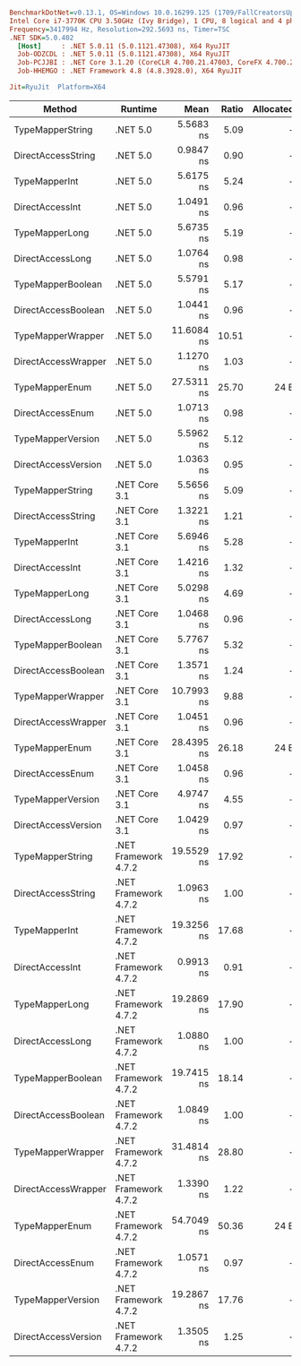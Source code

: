 ``` ini

BenchmarkDotNet=v0.13.1, OS=Windows 10.0.16299.125 (1709/FallCreatorsUpdate/Redstone3)
Intel Core i7-3770K CPU 3.50GHz (Ivy Bridge), 1 CPU, 8 logical and 4 physical cores
Frequency=3417994 Hz, Resolution=292.5693 ns, Timer=TSC
.NET SDK=5.0.402
  [Host]     : .NET 5.0.11 (5.0.1121.47308), X64 RyuJIT
  Job-ODZCDL : .NET 5.0.11 (5.0.1121.47308), X64 RyuJIT
  Job-PCJJBI : .NET Core 3.1.20 (CoreCLR 4.700.21.47003, CoreFX 4.700.21.47101), X64 RyuJIT
  Job-HHEMGO : .NET Framework 4.8 (4.8.3928.0), X64 RyuJIT

Jit=RyuJit  Platform=X64  

```
|              Method |              Runtime |       Mean | Ratio | Allocated |
|-------------------- |--------------------- |-----------:|------:|----------:|
|    TypeMapperString |             .NET 5.0 |  5.5683 ns |  5.09 |         - |
|  DirectAccessString |             .NET 5.0 |  0.9847 ns |  0.90 |         - |
|       TypeMapperInt |             .NET 5.0 |  5.6175 ns |  5.24 |         - |
|     DirectAccessInt |             .NET 5.0 |  1.0491 ns |  0.96 |         - |
|      TypeMapperLong |             .NET 5.0 |  5.6735 ns |  5.19 |         - |
|    DirectAccessLong |             .NET 5.0 |  1.0764 ns |  0.98 |         - |
|   TypeMapperBoolean |             .NET 5.0 |  5.5791 ns |  5.17 |         - |
| DirectAccessBoolean |             .NET 5.0 |  1.0441 ns |  0.96 |         - |
|   TypeMapperWrapper |             .NET 5.0 | 11.6084 ns | 10.51 |         - |
| DirectAccessWrapper |             .NET 5.0 |  1.1270 ns |  1.03 |         - |
|      TypeMapperEnum |             .NET 5.0 | 27.5311 ns | 25.70 |      24 B |
|    DirectAccessEnum |             .NET 5.0 |  1.0713 ns |  0.98 |         - |
|   TypeMapperVersion |             .NET 5.0 |  5.5962 ns |  5.12 |         - |
| DirectAccessVersion |             .NET 5.0 |  1.0363 ns |  0.95 |         - |
|    TypeMapperString |        .NET Core 3.1 |  5.5656 ns |  5.09 |         - |
|  DirectAccessString |        .NET Core 3.1 |  1.3221 ns |  1.21 |         - |
|       TypeMapperInt |        .NET Core 3.1 |  5.6946 ns |  5.28 |         - |
|     DirectAccessInt |        .NET Core 3.1 |  1.4216 ns |  1.32 |         - |
|      TypeMapperLong |        .NET Core 3.1 |  5.0298 ns |  4.69 |         - |
|    DirectAccessLong |        .NET Core 3.1 |  1.0468 ns |  0.96 |         - |
|   TypeMapperBoolean |        .NET Core 3.1 |  5.7767 ns |  5.32 |         - |
| DirectAccessBoolean |        .NET Core 3.1 |  1.3571 ns |  1.24 |         - |
|   TypeMapperWrapper |        .NET Core 3.1 | 10.7993 ns |  9.88 |         - |
| DirectAccessWrapper |        .NET Core 3.1 |  1.0451 ns |  0.96 |         - |
|      TypeMapperEnum |        .NET Core 3.1 | 28.4395 ns | 26.18 |      24 B |
|    DirectAccessEnum |        .NET Core 3.1 |  1.0458 ns |  0.96 |         - |
|   TypeMapperVersion |        .NET Core 3.1 |  4.9747 ns |  4.55 |         - |
| DirectAccessVersion |        .NET Core 3.1 |  1.0429 ns |  0.97 |         - |
|    TypeMapperString | .NET Framework 4.7.2 | 19.5529 ns | 17.92 |         - |
|  DirectAccessString | .NET Framework 4.7.2 |  1.0963 ns |  1.00 |         - |
|       TypeMapperInt | .NET Framework 4.7.2 | 19.3256 ns | 17.68 |         - |
|     DirectAccessInt | .NET Framework 4.7.2 |  0.9913 ns |  0.91 |         - |
|      TypeMapperLong | .NET Framework 4.7.2 | 19.2869 ns | 17.90 |         - |
|    DirectAccessLong | .NET Framework 4.7.2 |  1.0880 ns |  1.00 |         - |
|   TypeMapperBoolean | .NET Framework 4.7.2 | 19.7415 ns | 18.14 |         - |
| DirectAccessBoolean | .NET Framework 4.7.2 |  1.0849 ns |  1.00 |         - |
|   TypeMapperWrapper | .NET Framework 4.7.2 | 31.4814 ns | 28.80 |         - |
| DirectAccessWrapper | .NET Framework 4.7.2 |  1.3390 ns |  1.22 |         - |
|      TypeMapperEnum | .NET Framework 4.7.2 | 54.7049 ns | 50.36 |      24 B |
|    DirectAccessEnum | .NET Framework 4.7.2 |  1.0571 ns |  0.97 |         - |
|   TypeMapperVersion | .NET Framework 4.7.2 | 19.2867 ns | 17.76 |         - |
| DirectAccessVersion | .NET Framework 4.7.2 |  1.3505 ns |  1.25 |         - |
